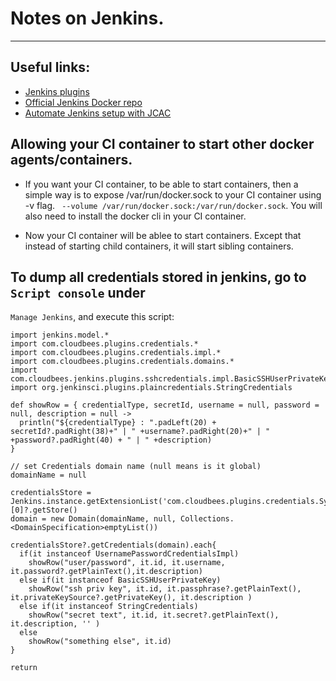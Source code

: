# Notes on Jenkins.
----

## Useful links:
* [Jenkins plugins](https://plugins.jenkins.io/ansible)
* [Official Jenkins Docker repo](https://github.com/jenkinsci/docker)
* [Automate Jenkins setup with JCAC](https://www.digitalocean.com/community/tutorials/how-to-automate-jenkins-setup-with-docker-and-jenkins-configuration-as-code)


## Allowing your CI container to start other docker agents/containers.
* If you want your CI container, to be able to start containers, then a simple way is
  to expose /var/run/docker.sock to your CI container using -v flag.
  ``` --volume /var/run/docker.sock:/var/run/docker.sock```.
  You will also need to install the docker cli in your CI container.

* Now your CI container will be ablee to start containers. Except that instead of
  starting child containers, it will start sibling containers.


## To dump all credentials stored in jenkins, go to ```Script console``` under
   ```Manage Jenkins```, and execute this script:

```
import jenkins.model.*
import com.cloudbees.plugins.credentials.*
import com.cloudbees.plugins.credentials.impl.*
import com.cloudbees.plugins.credentials.domains.*
import com.cloudbees.jenkins.plugins.sshcredentials.impl.BasicSSHUserPrivateKey
import org.jenkinsci.plugins.plaincredentials.StringCredentials

def showRow = { credentialType, secretId, username = null, password = null, description = null ->
  println("${credentialType} : ".padLeft(20) + secretId?.padRight(38)+" | " +username?.padRight(20)+" | " +password?.padRight(40) + " | " +description)
}

// set Credentials domain name (null means is it global)
domainName = null

credentialsStore = Jenkins.instance.getExtensionList('com.cloudbees.plugins.credentials.SystemCredentialsProvider')[0]?.getStore()
domain = new Domain(domainName, null, Collections.<DomainSpecification>emptyList())

credentialsStore?.getCredentials(domain).each{
  if(it instanceof UsernamePasswordCredentialsImpl)
    showRow("user/password", it.id, it.username, it.password?.getPlainText(),it.description)
  else if(it instanceof BasicSSHUserPrivateKey)
    showRow("ssh priv key", it.id, it.passphrase?.getPlainText(), it.privateKeySource?.getPrivateKey(), it.description )
  else if(it instanceof StringCredentials)
    showRow("secret text", it.id, it.secret?.getPlainText(), it.description, '' )
  else
    showRow("something else", it.id)
}

return
```

  
